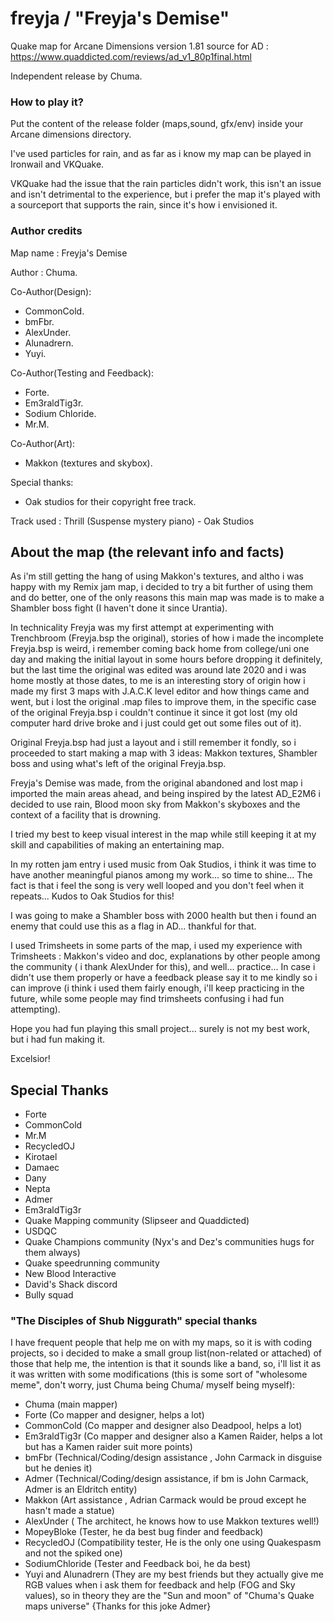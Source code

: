 # freyja / "Freyja's Demise" 
Quake map for Arcane Dimensions version 1.81
source for AD : https://www.quaddicted.com/reviews/ad_v1_80p1final.html

Independent release by Chuma.

### How to play it?
Put the content of the release folder (maps,sound, gfx/env) inside your Arcane dimensions directory.

I've used particles for rain, and as far as i know my map can be played in Ironwail and VKQuake.

VKQuake had the issue that the rain particles didn't work, this isn't an issue and isn't detrimental to the experience, but i prefer the map it's played with a sourceport that supports the rain, since it's how i envisioned it.

### Author credits

Map name : Freyja's Demise

Author : Chuma.

Co-Author(Design): 
- CommonCold.
- bmFbr.
- AlexUnder.
- Alunadrern.
- Yuyi.

Co-Author(Testing and Feedback):
- Forte.
- Em3raldTig3r.
- Sodium Chloride.
- Mr.M.

Co-Author(Art):
- Makkon (textures and skybox).

Special thanks:
- Oak studios for their copyright free track.

Track used : Thrill (Suspense mystery piano) - Oak Studios

## About the map (the relevant info and facts)

As i'm still getting the hang of using Makkon's textures, and altho i was happy with my Remix jam map, i decided to try a bit further of using them and do better, one of the only reasons this main map was made is to make a Shambler boss fight (I haven't done it since Urantia).

In technicality Freyja was my first attempt at experimenting with Trenchbroom (Freyja.bsp the original), stories of how i made the incomplete Freyja.bsp is weird, i remember coming back home from college/uni one day and making the initial layout in some hours before dropping it definitely, but the last time the original was edited was around late 2020 and i was home mostly at those dates, to me is an interesting story of origin how i made my first 3 maps with J.A.C.K level editor and how things came and went, but i lost the original .map files to improve them, in the specific case of the original Freyja.bsp i couldn't continue it since it got lost (my old computer hard drive broke and i just could get out some files out of it).

Original Freyja.bsp had just a layout and i still remember it fondly, so i proceeded to start making a map with 3 ideas: Makkon textures, Shambler boss and using what's left of the original Freyja.bsp.

Freyja's Demise was made, from the original abandoned and lost map i imported the main areas ahead, and being inspired by the latest AD_E2M6 i decided to use rain, Blood moon sky from Makkon's skyboxes and the context of a facility that is drowning.

I tried my best to keep visual interest in the map while still keeping it at my skill and capabilities of making an entertaining map.

In my rotten jam entry i used music from Oak Studios, i think it was time to have another meaningful pianos among my work... so time to shine... The fact is that i feel the song is very well looped and you don't feel when it repeats... Kudos to Oak Studios for this!

I was going to make a Shambler boss with 2000 health but then i found an enemy that could use this as a flag in AD... thankful for that.

I used Trimsheets in some parts of the map, i used my experience with Trimsheets : Makkon's video and doc, explanations by other people among the community ( i thank AlexUnder for this), and well... practice... In case i didn't use them properly or have a feedback please say it to me kindly so i can improve (i think i used them fairly enough, i'll keep practicing in the future, while some people may find trimsheets confusing i had fun attempting).

Hope you had fun playing this small project... surely is not my best work, but i had fun making it.

Excelsior!

## Special Thanks
- Forte
- CommonCold
- Mr.M
- RecycledOJ
- Kirotael
- Damaec
- Dany
- Nepta
- Admer
- Em3raldTig3r
- Quake Mapping community (Slipseer and Quaddicted)
- USDQC
- Quake Champions community (Nyx's and Dez's communities hugs for them always)
- Quake speedrunning community
- New Blood Interactive
- David's Shack discord
- Bully squad

### "The Disciples of Shub Niggurath" special thanks

I have frequent people that help me on with my maps, so it is with coding projects, so i decided to make a small group list(non-related or attached) of those that help me, the intention is that it sounds like a band, so, i'll list it as it was written with some modifications (this is some sort of "wholesome meme", don't worry, just Chuma being Chuma/ myself being myself):


- Chuma (main mapper)
- Forte (Co mapper and designer, helps a lot)
- CommonCold (Co mapper and designer also Deadpool, helps a lot)
- Em3raldTig3r (Co mapper and designer also a Kamen Raider, helps a lot but has a Kamen raider suit more points)
- bmFbr (Technical/Coding/design assistance , John Carmack in disguise but he denies it)
- Admer (Technical/Coding/design assistance, if bm is John Carmack, Admer is an Eldritch entity)
- Makkon (Art assistance , Adrian Carmack would be proud except he hasn't made a statue)
- AlexUnder ( The architect, he knows how to use Makkon textures well!)
- MopeyBloke (Tester, he da best bug finder and feedback)
- RecycledOJ (Compatibility tester, He is the only one using Quakespasm and not the spiked one)
- SodiumChloride (Tester and Feedback boi, he da best)
- Yuyi and Alunadrern (They are my best friends but they actually give me RGB values when i ask them for feedback and help (FOG and Sky values), so in theory they are the "Sun and moon" of "Chuma's Quake maps universe" {Thanks for this joke Admer}
